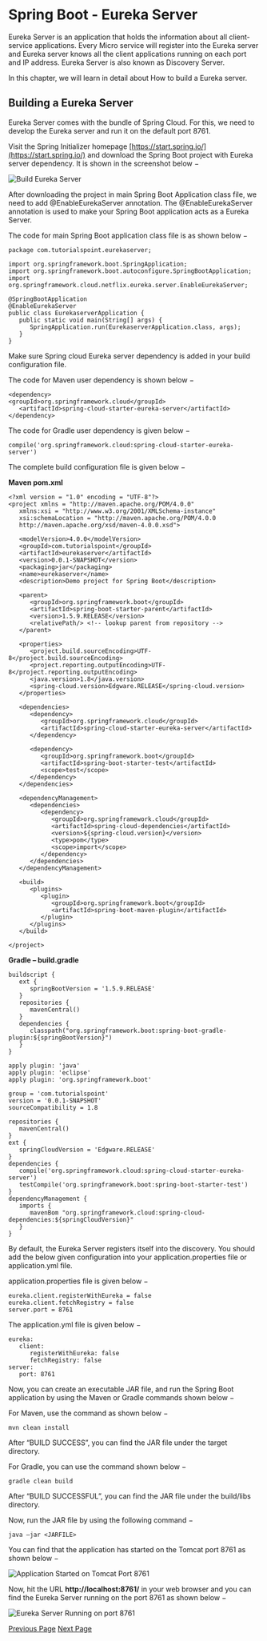# Spring Boot - Eureka Server
Eureka Server is an application that holds the information about all client-service applications. Every Micro service will register into the Eureka server and Eureka server knows all the client applications running on each port and IP address. Eureka Server is also known as Discovery Server.

In this chapter, we will learn in detail about How to build a Eureka server.

## Building a Eureka Server
Eureka Server comes with the bundle of Spring Cloud. For this, we need to develop the Eureka server and run it on the default port 8761.

Visit the Spring Initializer homepage [https://start.spring.io/](https://start.spring.io/)  and download the Spring Boot project with Eureka server dependency. It is shown in the screenshot below −

![Build Eureka Server](../spring_boot/images/build_eureka_server.jpg)

After downloading the project in main Spring Boot Application class file, we need to add @EnableEurekaServer annotation. The @EnableEurekaServer annotation is used to make your Spring Boot application acts as a Eureka Server.

The code for main Spring Boot application class file is as shown below −

```
package com.tutorialspoint.eurekaserver;

import org.springframework.boot.SpringApplication;
import org.springframework.boot.autoconfigure.SpringBootApplication;
import org.springframework.cloud.netflix.eureka.server.EnableEurekaServer;

@SpringBootApplication
@EnableEurekaServer
public class EurekaserverApplication {
   public static void main(String[] args) {
      SpringApplication.run(EurekaserverApplication.class, args);
   }
}
```
Make sure Spring cloud Eureka server dependency is added in your build configuration file.

The code for Maven user dependency is shown below −

```
<dependency>
<groupId>org.springframework.cloud</groupId>
   <artifactId>spring-cloud-starter-eureka-server</artifactId>
</dependency>
```
The code for Gradle user dependency is given below −

```
compile('org.springframework.cloud:spring-cloud-starter-eureka-server')
```
The complete build configuration file is given below −

**Maven pom.xml**

```
<?xml version = "1.0" encoding = "UTF-8"?>
<project xmlns = "http://maven.apache.org/POM/4.0.0" 
   xmlns:xsi = "http://www.w3.org/2001/XMLSchema-instance" 
   xsi:schemaLocation = "http://maven.apache.org/POM/4.0.0 
   http://maven.apache.org/xsd/maven-4.0.0.xsd">
   
   <modelVersion>4.0.0</modelVersion>
   <groupId>com.tutorialspoint</groupId>
   <artifactId>eurekaserver</artifactId>
   <version>0.0.1-SNAPSHOT</version>
   <packaging>jar</packaging>
   <name>eurekaserver</name>
   <description>Demo project for Spring Boot</description>

   <parent>
      <groupId>org.springframework.boot</groupId>
      <artifactId>spring-boot-starter-parent</artifactId>
      <version>1.5.9.RELEASE</version>
      <relativePath/> <!-- lookup parent from repository -->
   </parent>

   <properties>
      <project.build.sourceEncoding>UTF-8</project.build.sourceEncoding>
      <project.reporting.outputEncoding>UTF-8</project.reporting.outputEncoding>
      <java.version>1.8</java.version>
      <spring-cloud.version>Edgware.RELEASE</spring-cloud.version>
   </properties>

   <dependencies>
      <dependency>
         <groupId>org.springframework.cloud</groupId>
         <artifactId>spring-cloud-starter-eureka-server</artifactId>
      </dependency>

      <dependency>
         <groupId>org.springframework.boot</groupId>
         <artifactId>spring-boot-starter-test</artifactId>
         <scope>test</scope>
      </dependency>
   </dependencies>

   <dependencyManagement>
      <dependencies>
         <dependency>
            <groupId>org.springframework.cloud</groupId>
            <artifactId>spring-cloud-dependencies</artifactId>
            <version>${spring-cloud.version}</version>
            <type>pom</type>
            <scope>import</scope>
         </dependency>
      </dependencies>
   </dependencyManagement>

   <build>
      <plugins>
         <plugin>
            <groupId>org.springframework.boot</groupId>
            <artifactId>spring-boot-maven-plugin</artifactId>
         </plugin>
      </plugins>
   </build>
   
</project>
```
**Gradle – build.gradle**

```
buildscript {
   ext {
      springBootVersion = '1.5.9.RELEASE'
   }
   repositories {
      mavenCentral()
   }
   dependencies {
      classpath("org.springframework.boot:spring-boot-gradle-plugin:${springBootVersion}")
   }
}

apply plugin: 'java'
apply plugin: 'eclipse'
apply plugin: 'org.springframework.boot'

group = 'com.tutorialspoint'
version = '0.0.1-SNAPSHOT'
sourceCompatibility = 1.8

repositories {
   mavenCentral()
}
ext {
   springCloudVersion = 'Edgware.RELEASE'
}
dependencies {
   compile('org.springframework.cloud:spring-cloud-starter-eureka-server')
   testCompile('org.springframework.boot:spring-boot-starter-test')
}
dependencyManagement {
   imports {
      mavenBom "org.springframework.cloud:spring-cloud-dependencies:${springCloudVersion}"
   }
}
```
By default, the Eureka Server registers itself into the discovery. You should add the below given configuration into your application.properties file or application.yml file.

application.properties file is given below −

```
eureka.client.registerWithEureka = false
eureka.client.fetchRegistry = false
server.port = 8761
```
The application.yml file is given below −

```
eureka:
   client:
      registerWithEureka: false
      fetchRegistry: false
server:
   port: 8761
```
Now, you can create an executable JAR file, and run the Spring Boot application by using the Maven or Gradle commands shown below −

For Maven, use the command as shown below −

```
mvn clean install
```
After “BUILD SUCCESS”, you can find the JAR file under the target directory.

For Gradle, you can use the command shown below −

```
gradle clean build
```
After “BUILD SUCCESSFUL”, you can find the JAR file under the build/libs directory.

Now, run the JAR file by using the following command −

```
java –jar <JARFILE>
```
You can find that the application has started on the Tomcat port 8761 as shown below −

![Application Started on  Tomcat Port 8761](../spring_boot/images/application_started_on_tomcat_port_8761.jpg)

Now, hit the URL **http://localhost:8761/** in your web browser and you can find the Eureka Server running on the port 8761 as shown below −

![Eureka Server Running on port 8761](../spring_boot/images/eureka_server_running_on_port_8761.jpg)


[Previous Page](../spring_boot/spring_boot_enabling_https.md) [Next Page](../spring_boot/spring_boot_service_registration_with_eureka.md) 
